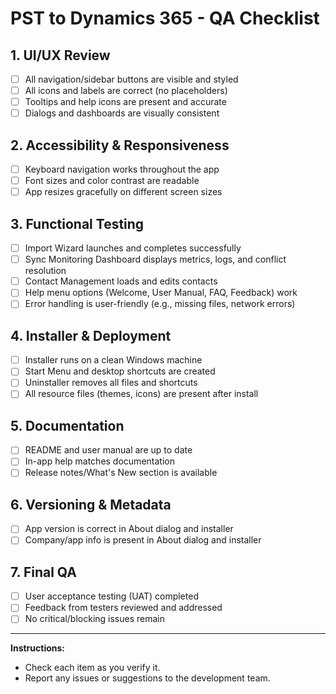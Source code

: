 # PST to Dynamics 365 - QA Checklist

## 1. UI/UX Review
- [ ] All navigation/sidebar buttons are visible and styled
- [ ] All icons and labels are correct (no placeholders)
- [ ] Tooltips and help icons are present and accurate
- [ ] Dialogs and dashboards are visually consistent

## 2. Accessibility & Responsiveness
- [ ] Keyboard navigation works throughout the app
- [ ] Font sizes and color contrast are readable
- [ ] App resizes gracefully on different screen sizes

## 3. Functional Testing
- [ ] Import Wizard launches and completes successfully
- [ ] Sync Monitoring Dashboard displays metrics, logs, and conflict resolution
- [ ] Contact Management loads and edits contacts
- [ ] Help menu options (Welcome, User Manual, FAQ, Feedback) work
- [ ] Error handling is user-friendly (e.g., missing files, network errors)

## 4. Installer & Deployment
- [ ] Installer runs on a clean Windows machine
- [ ] Start Menu and desktop shortcuts are created
- [ ] Uninstaller removes all files and shortcuts
- [ ] All resource files (themes, icons) are present after install

## 5. Documentation
- [ ] README and user manual are up to date
- [ ] In-app help matches documentation
- [ ] Release notes/What's New section is available

## 6. Versioning & Metadata
- [ ] App version is correct in About dialog and installer
- [ ] Company/app info is present in About dialog and installer

## 7. Final QA
- [ ] User acceptance testing (UAT) completed
- [ ] Feedback from testers reviewed and addressed
- [ ] No critical/blocking issues remain

---

**Instructions:**
- Check each item as you verify it.
- Report any issues or suggestions to the development team. 